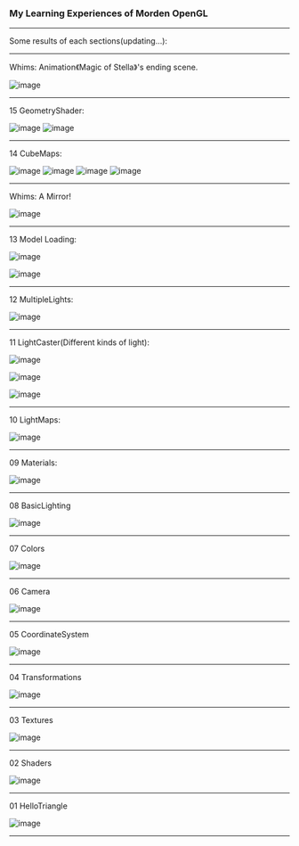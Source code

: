 ### My Learning Experiences of Morden OpenGL ###

_ _ _

Some results of each sections(updating...):

---  


Whims: Animation《Magic of Stella》's ending scene.

![image](https://github.com/hellokenlee/OpenGLPractice/raw/master/textures/demo/w02.png)
_ _ _

15 GeometryShader:

![image](https://github.com/hellokenlee/OpenGLPractice/raw/master/textures/demo/15-1.png)
![image](https://github.com/hellokenlee/OpenGLPractice/raw/master/textures/demo/15-2.gif)

_ _ _

14 CubeMaps:

![image](https://github.com/hellokenlee/OpenGLPractice/raw/master/textures/demo/14-1.png)
![image](https://github.com/hellokenlee/OpenGLPractice/raw/master/textures/demo/14-2.png)
![image](https://github.com/hellokenlee/OpenGLPractice/raw/master/textures/demo/14-3.png)
![image](https://github.com/hellokenlee/OpenGLPractice/raw/master/textures/demo/14-4.png)
_ _ _
  
Whims: A Mirror! 

![image](https://github.com/hellokenlee/OpenGLPractice/raw/master/textures/demo/w01.png)
_ _ _

13 Model Loading:

![image](https://github.com/hellokenlee/OpenGLPractice/raw/master/textures/demo/13-1.png)

![image](https://github.com/hellokenlee/OpenGLPractice/raw/master/textures/demo/13-2.png)
_ _ _

12 MultipleLights:

![image](https://github.com/hellokenlee/OpenGLPractice/raw/master/textures/demo/12.png)
_ _ _

11 LightCaster(Different kinds of light):

![image](https://github.com/hellokenlee/OpenGLPractice/raw/master/textures/demo/11-1.png)

![image](https://github.com/hellokenlee/OpenGLPractice/raw/master/textures/demo/11-2.png)

![image](https://github.com/hellokenlee/OpenGLPractice/raw/master/textures/demo/11-3.png)
_ _ _
10 LightMaps:

![image](https://github.com/hellokenlee/OpenGLPractice/raw/master/textures/demo/10.png)
_ _ _
09 Materials:

![image](https://github.com/hellokenlee/OpenGLPractice/raw/master/textures/demo/09.png)
_ _ _
08 BasicLighting

![image](https://github.com/hellokenlee/OpenGLPractice/raw/master/textures/demo/08.png)
_ _ _
07 Colors

![image](https://github.com/hellokenlee/OpenGLPractice/raw/master/textures/demo/07.png)
_ _ _
06 Camera

![image](https://github.com/hellokenlee/OpenGLPractice/raw/master/textures/demo/06.gif)
_ _ _
05 CoordinateSystem

![image](https://github.com/hellokenlee/OpenGLPractice/raw/master/textures/demo/05.gif)
_ _ _
04 Transformations

![image](https://github.com/hellokenlee/OpenGLPractice/raw/master/textures/demo/04.gif)
_ _ _
03 Textures

![image](https://github.com/hellokenlee/OpenGLPractice/raw/master/textures/demo/03.png)
_ _ _
02 Shaders

![image](https://github.com/hellokenlee/OpenGLPractice/raw/master/textures/demo/02.gif)
_ _ _
01 HelloTriangle

![image](https://github.com/hellokenlee/OpenGLPractice/raw/master/textures/demo/01.png)
_ _ _
